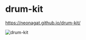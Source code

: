 # drum-kit

https://neonagat.github.io/drum-kit/

![drum-kit](https://user-images.githubusercontent.com/73759315/205091831-2f8918d6-8614-4a00-bfb4-cd4065504734.png)

